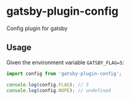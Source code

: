 # gatsby-plugin-config
Config plugin for gatsby

## Usage

Given the environment variable `GATSBY_FLAG=5`:

```js
import config from 'gatsby-plugin-config';

console.log(config.FLAG); // 5
console.log(config.NOPE); // undefined
```